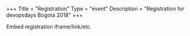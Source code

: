 +++
Title = "Registration"
Type = "event"
Description = "Registration for devopsdays Bogota 2018"
+++

<div style="width:100%; text-align:left;">

Embed registration iframe/link/etc.
</div></div>
</div>
